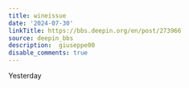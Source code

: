 ```yaml
---
title: wineissue
date: '2024-07-30'
linkTitle: https://bbs.deepin.org/en/post/273966
source: deepin_bbs
description:  giuseppe00 
disable_comments: true
---
```

Yesterday 
